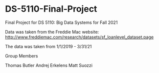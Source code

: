 # DS-5110-Final-Project

Final Project for DS 5110: Big Data Systems for Fall 2021

Data was taken from the Freddie Mac website: http://www.freddiemac.com/research/datasets/sf_loanlevel_dataset.page

The data was taken from 1/1/2019 - 3/31/21

Group Members

Thomas Butler
Andrej Erkelens
Matt Suozzi
